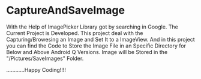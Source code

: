 # CaptureAndSaveImage
With the Help of ImagePicker Library got by searching in Google. The Current Project is Developed.
This project deal with the Capturing/Browesing an Image and Set It to a ImageView.
And in this project you can find the Code to Store the Image File in an Specific Directory for Below and Above Android Q Versions.
Image will be Stored in the "/Pictures/SaveImages" Folder. 


............Happy Coding!!!!
